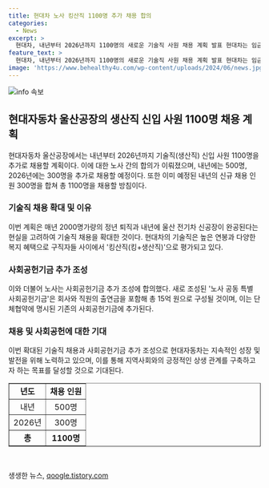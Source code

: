 ```yaml
---
title: 현대차 노사 킹산직 1100명 추가 채용 합의
categories:
  - News
excerpt: >
  현대차, 내년부터 2026년까지 1100명의 새로운 기술직 사원 채용 계획 발표 현대차는 임금협약 10차 교섭에서 내년 500명, 2026년 300명 등 800명을 추가채용하기로 합의했다. 특히 내년 울산 전기차 신공장 완공 등을 고려해 신규 채용 확대 요구가 있었으며, 노사는 사회공헌기금 추가 조성에도 합의했다. 기술직은 높은 연봉과 다양한 복지 혜택으로 유력한 직종 중 하나로 손꼽히고 있다.
feature_text: >
  현대차, 내년부터 2026년까지 1100명의 새로운 기술직 사원 채용 계획 발표 현대차는 임금협약 10차 교섭에서 내년 500명, 2026년 300명 등 800명을 추가채용하기로 합의했다. 특히 내년 울산 전기차 신공장 완공 등을 고려해 신규 채용 확대 요구가 있었으며, 노사는 사회공헌기금 추가 조성에도 합의했다. 기술직은 높은 연봉과 다양한 복지 혜택으로 유력한 직종 중 하나로 손꼽히고 있다.
image: 'https://www.behealthy4u.com/wp-content/uploads/2024/06/news.jpg'
---
```


<p><img src="https://www.behealthy4u.com/wp-content/uploads/2024/06/news.jpg" alt="info 속보" /></p>

<h2 data-ke-size="size26">현대자동차 울산공장의 생산직 신입 사원 1100명 채용 계획</h2>

<p data-ke-size="size16">현대자동차 울산공장에서는 내년부터 2026년까지 기술직(생산직) 신입 사원 1100명을 추가로 채용할 계획이다. 이에 대한 노사 간의 합의가 이뤄졌으며, 내년에는 500명, 2026년에는 300명을 추가로 채용할 예정이다. 또한 이미 예정된 내년의 신규 채용 인원 300명을 합쳐 총 1100명을 채용할 방침이다.</p>

<h3>기술직 채용 확대 및 이유</h3>

<p data-ke-size="size16">이번 계획은 매년 2000명가량의 정년 퇴직과 내년에 울산 전기차 신공장이 완공된다는 현실을 고려하여 기술직 채용을 확대한 것이다. 현대차의 기술직은 높은 연봉과 다양한 복지 혜택으로 구직자들 사이에서 '킹산직(킹+생산직)'으로 평가되고 있다.</p>

<h3>사회공헌기금 추가 조성</h3>

<p data-ke-size="size16">이와 더불어 노사는 사회공헌기금 추가 조성에 합의했다. 새로 조성된 '노사 공동 특별 사회공헌기금'은 회사와 직원의 출연금을 포함해 총 15억 원으로 구성될 것이며, 이는 단체협약에 명시된 기존의 사회공헌기금에 추가된다.</p>

<h3>채용 및 사회공헌에 대한 기대</h3>

<p data-ke-size="size16">이번 확대된 기술직 채용과 사회공헌기금 추가 조성으로 현대자동차는 지속적인 성장 및 발전을 위해 노력하고 있으며, 이를 통해 지역사회와의 긍정적인 상생 관계를 구축하고자 하는 목표를 달성할 것으로 기대된다.</p>

<table style="width: 100%;" border="1">
<tbody>
<tr>
<td style="text-align: center; height: 17px;"><b>년도</b></td>
<td style="text-align: center; height: 17px;"><b>채용 인원</b></td>
</tr>
<tr>
<td style="text-align: center; height: 17px;">내년</td>
<td style="text-align: center; height: 17px;">500명</td>
</tr>
<tr>
<td style="text-align: center; height: 17px;">2026년</td>
<td style="text-align: center; height: 17px;">300명</td>
</tr>
<tr>
<td style="text-align: center; height: 17px;"><b>총</b></td>
<td style="text-align: center; height: 17px;"><b>1100명</b></td>
</tr>
</tbody>
</table>

<p data-ke-size="size16">&nbsp;</p>
생생한 뉴스, <a href="https://qoogle.tistory.com" rel="dofollow">qoogle.tistory.com</a>


